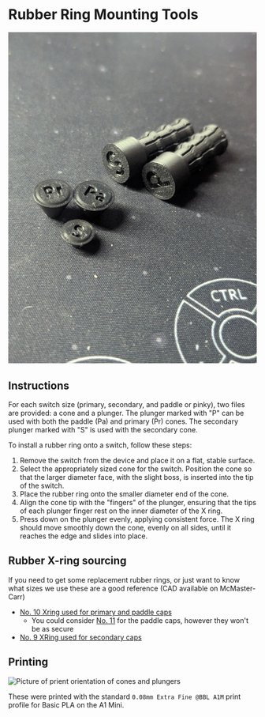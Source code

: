# Rubber Ring Mounting Tools
![Picture of printed cones and plungers](Printed.jpg?raw=true "Rubber Ring Mounting Tools")
## Instructions

For each switch size (primary, secondary, and paddle or pinky), two files are provided: a cone and a plunger. The plunger marked with "P" can be used with both the paddle (Pa) and primary (Pr) cones. The secondary plunger marked with "S" is used with the secondary cone. 

To install a rubber ring onto a switch, follow these steps:

1. Remove the switch from the device and place it on a flat, stable surface.
2. Select the appropriately sized cone for the switch. Position the cone so that the larger diameter face, with the slight boss, is inserted into the tip of the switch.
3. Place the rubber ring onto the smaller diameter end of the cone.
4. Align the cone tip with the "fingers" of the plunger, ensuring that the tips of each plunger finger rest on the inner diameter of the X ring.
5. Press down on the plunger evenly, applying consistent force. The X ring should move smoothly down the cone, evenly on all sides, until it reaches the edge and slides into place.

## Rubber X-ring sourcing

If you need to get some replacement rubber rings, or just want to know what sizes we use these are a good reference (CAD available on McMaster-Carr)
- [No. 10 Xring used for primary and paddle caps](https://www.mcmaster.com/catalog/130/4009/90025K133)
    - You could consider [No. 11](https://www.mcmaster.com/catalog/130/4009/90025K135) for the paddle caps, however they won't be as secure
- [No. 9 XRing used for secondary caps](https://www.mcmaster.com/catalog/130/4009/90025K129)

## Printing
![Picture of prient orientation of cones and plungers](PrintOrientation.jpg?raw=true "Rubber Ring Mounting Tools Print Orientation")

These were printed with the standard `0.08mm Extra Fine @BBL A1M` print profile for Basic PLA on the A1 Mini.